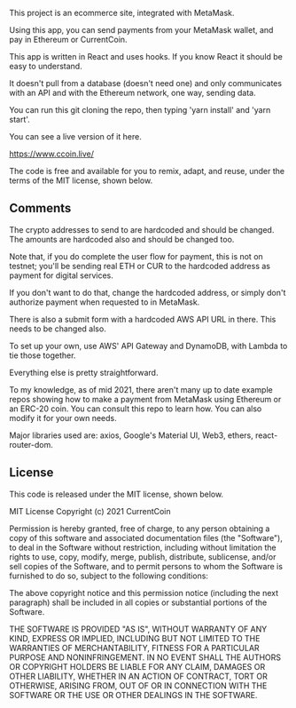 This project is an ecommerce site, integrated with MetaMask. 

Using this app, you can send payments from your MetaMask wallet, and pay in Ethereum or CurrentCoin.

This app is written in React and uses hooks. If you know React it should be easy to understand. 

It doesn't pull from a database (doesn't need one) and only communicates with an API and with the Ethereum network, one way, sending data.

You can run this git cloning the repo, then typing 'yarn install' and 'yarn start'.

You can see a live version of it here.

https://www.ccoin.live/

The code is free and available for you to remix, adapt, and reuse, under the terms of the MIT license, shown below.
     	 
## Comments

The crypto addresses to send to are hardcoded and should be changed. The amounts are hardcoded also and should be changed too. 

Note that, if you do complete the user flow for payment, this is not on testnet; you'll be sending real ETH or CUR to the hardcoded address as payment for digital services. 

If you don't want to do that, change the hardcoded address, or simply don't authorize payment when requested to in MetaMask.

There is also a submit form with a hardcoded AWS API URL in there. This needs to be changed also. 

To set up your own, use AWS' API Gateway and DynamoDB, with Lambda to tie those together.

Everything else is pretty straightforward. 

To my knowledge, as of mid 2021, there aren't many up to date example repos showing how to make a payment from MetaMask using Ethereum or an ERC-20 coin. You can consult this repo to learn how. You can also modify it for your own needs.

Major libraries used are: axios, Google's Material UI, Web3, ethers, react-router-dom.

## License

This code is released under the MIT license, shown below.

MIT License Copyright (c) 2021 CurrentCoin

Permission is hereby granted, free of charge, to any person obtaining a copy of this software and associated documentation files (the "Software"), to deal in the Software without restriction, including without limitation the rights to use, copy, modify, merge, publish, distribute, sublicense, and/or sell copies of the Software, and to permit persons to whom the Software is furnished to do so, subject to the following conditions:

The above copyright notice and this permission notice (including the next paragraph) shall be included in all copies or substantial portions of the Software.

THE SOFTWARE IS PROVIDED "AS IS", WITHOUT WARRANTY OF ANY KIND, EXPRESS OR IMPLIED, INCLUDING BUT NOT LIMITED TO THE WARRANTIES OF MERCHANTABILITY, FITNESS FOR A PARTICULAR PURPOSE AND NONINFRINGEMENT. IN NO EVENT SHALL THE AUTHORS OR COPYRIGHT HOLDERS BE LIABLE FOR ANY CLAIM, DAMAGES OR OTHER LIABILITY, WHETHER IN AN ACTION OF CONTRACT, TORT OR OTHERWISE, ARISING FROM, OUT OF OR IN CONNECTION WITH THE SOFTWARE OR THE USE OR OTHER DEALINGS IN THE SOFTWARE.
